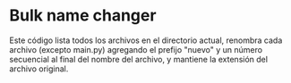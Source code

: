 # Bulk name changer
Este código lista todos los archivos en el directorio actual, renombra cada archivo (excepto main.py) agregando el prefijo "nuevo" y un número secuencial al final del nombre del archivo, y mantiene la extensión del archivo original.
